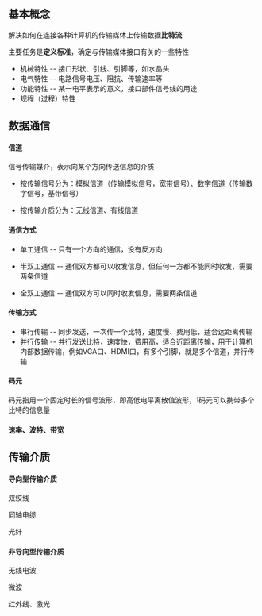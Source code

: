 ## 基本概念

解决如何在连接各种计算机的传输媒体上传输数据**比特流**

主要任务是**定义标准**，确定与传输媒体接口有关的一些特性

- 机械特性 -- 接口形状、引线、引脚等，如水晶头
- 电气特性 -- 电路信号电压、阻抗、传输速率等
- 功能特性 -- 某一电平表示的意义，接口部件信号线的用途
- 规程（过程）特性









## 数据通信

#### 信道

信号传输媒介，表示向某个方向传送信息的介质

- 按传输信号分为：模拟信道（传输模拟信号，宽带信号）、数字信道（传输数字信号，基带信号）

- 按传输介质分为：无线信道、有线信道



#### 通信方式

- 单工通信 -- 只有一个方向的通信，没有反方向

- 半双工通信 -- 通信双方都可以收发信息，但任何一方都不能同时收发，需要两条信道

- 全双工通信 -- 通信双方可以同时收发信息，需要两条信道



#### 传输方式

- 串行传输 -- 同步发送，一次传一个比特，速度慢、费用低，适合远距离传输
- 并行传输 -- 并行发送比特，速度快，费用高，适合近距离传输，用于计算机内部数据传输，例如VGA口、HDMI口，有多个引脚，就是多个信道，并行传输



#### 码元

码元指用一个固定时长的信号波形，即高低电平离散值波形，1码元可以携带多个比特的信息量



#### 速率、波特、带宽









## 传输介质

#### 导向型传输介质

双绞线

同轴电缆

光纤

#### 非导向型传输介质

无线电波

微波

红外线、激光